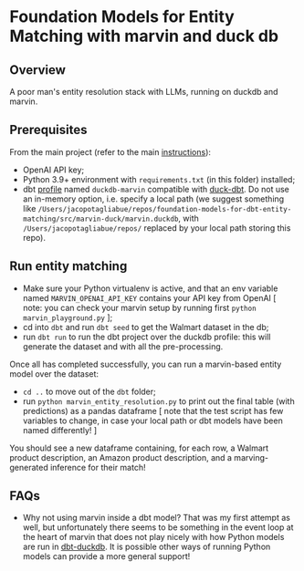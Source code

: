 # Foundation Models for Entity Matching with marvin and duck db

## Overview

A poor man's entity resolution stack with LLMs, running on duckdb and marvin.

## Prerequisites

From the main project (refer to the main [instructions](https://github.com/jacopotagliabue/foundation-models-for-dbt-entity-matching/blob/main/README.md)):

* OpenAI API key;
* Python 3.9+ environment with `requirements.txt` (in this folder) installed;
* dbt [profile](https://docs.getdbt.com/docs/core/connection-profiles) named `duckdb-marvin` compatible with [duck-dbt](https://github.com/jwills/dbt-duckdb). Do not use an in-memory option, i.e. specify a local path (we suggest something like `/Users/jacopotagliabue/repos/foundation-models-for-dbt-entity-matching/src/marvin-duck/marvin.duckdb`, with `/Users/jacopotagliabue/repos/` replaced by your local path storing this repo).

## Run entity matching

* Make sure your Python virtualenv is active, and that an env variable named `MARVIN_OPENAI_API_KEY` contains your API key from OpenAI [ note: you can check your marvin setup by running first `python marvin_playground.py` ];
* cd into `dbt` and run `dbt seed` to get the Walmart dataset in the db;
* run `dbt run` to run the dbt project over the duckdb profile: this will generate the dataset and with all the pre-processing.

Once all has completed successfully, you can run a marvin-based entity model over the dataset:

* `cd ..` to move out of the `dbt` folder;
* run `python marvin_entity_resolution.py` to print out the final table (with predictions) as a pandas dataframe [ note that the test script has few variables to change, in case your local path or dbt models have been named differently! ]

You should see a new dataframe containing, for each row, a Walmart product description, an Amazon product description, and a marving-generated inference for their match!

## FAQs

* Why not using marvin inside a dbt model? That was my first attempt as well, but unfortunately there seems to be something in the event loop at the heart of marvin that does not play nicely with how Python models are run in [dbt-duckdb](https://github.com/jwills/dbt-duckdb). It is possible other ways of running Python models can provide a more general support!